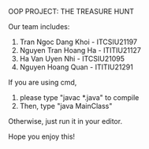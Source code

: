 OOP PROJECT: THE TREASURE HUNT

Our team includes:
1. Tran Ngoc Dang Khoi - ITCSIU21197
2. Nguyen Tran Hoang Ha - ITITIU21127
3. Ha Van Uyen Nhi - ITCSIU21095
4. Nguyen Hoang Quan - ITITIU21291

If you are using cmd, 
1. please type "javac *.java" to compile
2. Then, type "java MainClass"

Otherwise, just run it in your editor.

Hope you enjoy this!
